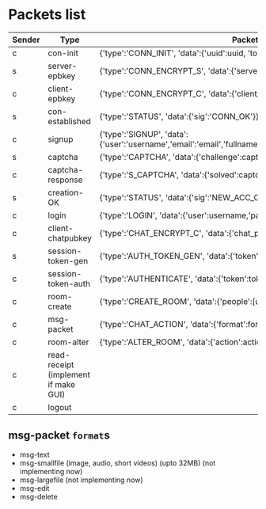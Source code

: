 
# Packets list

|Sender|Type|Packet Structure|
|-|------------------|--------------------------------------------------------------------------------------------------|
|c|con-init|{'type':'CONN_INIT', 'data':{'uuid':uuid, 'token':none}}|
|s|server-epbkey|{'type':'CONN_ENCRYPT_S', 'data':{'server_epbkey':pem}}|
|c|client-epbkey|{'type':'CONN_ENCRYPT_C', 'data':{'client_epbkey':pem}}|
|s|con-established|{'type':'STATUS', 'data':{'sig':'CONN_OK'}}|
|c|signup|{'type':'SIGNUP', 'data':{'user':'username','email':'email','fullname':'fullname','dob':dob,'password':'password'}}|
|s|captcha|{'type':'CAPTCHA', 'data':{'challenge':captcha}}|
|c|captcha-response|{'type':'S_CAPTCHA', 'data':{'solved':captcha_resp}}|
|s|creation-OK|{'type':'STATUS', 'data':{'sig':'NEW_ACC_OK'}}|
|c|login|{'type':'LOGIN', 'data':{'user':username,'pass':password}}|
|c|client-chatpubkey|{'type':'CHAT_ENCRYPT_C', 'data':{'chat_pubkey':pem}}|
|s|session-token-gen|{'type':'AUTH_TOKEN_GEN', 'data':{'token':token}}|
|c|session-token-auth|{'type':'AUTHENTICATE', 'data':{'token':token}}|
|c|room-create|{'type':'CREATE_ROOM', 'data':{'people':[user1,user2,...]}}|
|c|msg-packet|{'type':'CHAT_ACTION', 'data':{'format':format, 'msg':message}}|
|c|room-alter|{'type':'ALTER_ROOM', 'data':{'action':action, 'actiondata':actiondata}}|
|c|read-receipt (implement if make GUI)||
|c|logout||

## msg-packet `format`s

- msg-text
- msg-smallfile (image, audio, short videos) (upto 32MB) (not implementing now)
- msg-largefile (not implementing now)
- msg-edit
- msg-delete
